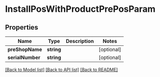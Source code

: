 # InstallPosWithProductPrePosParam

## Properties
Name | Type | Description | Notes
------------ | ------------- | ------------- | -------------
**preShopName** | **string** |  | [optional] 
**serialNumber** | **string** |  | [optional] 

[[Back to Model list]](../README.md#documentation-for-models) [[Back to API list]](../README.md#documentation-for-api-endpoints) [[Back to README]](../README.md)


